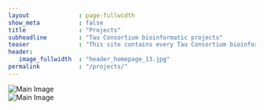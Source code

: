 ```yaml
---
layout              : page-fullwidth
show_meta           : false
title               : "Projects"
subheadline         : "Tau Consortium bioinformatic projects"
teaser              : "This site contains every Tau Consortium bioinformatic projects"
header:
   image_fullwidth  : "header_homepage_13.jpg"
permalink           : "/projects/"
---
```


<head>
    <meta charset="UTF-8">
    <meta name="viewport" content="width=device-width, initial-scale=1.0">
    <title>Image Popup</title>
    <link rel="stylesheet" href="../assets/css/popups.css">
</head>
<div class="image-container">
   <img src="{{ site.url }}{{ site.baseurl }}/images/portfolio/acostauribe-2022.jpg" alt="Main Image" class="main-image">
   <div alt="Hover Image" class="hover-shape" onclick="showPopup('{{ site.url }}{{ site.baseurl }}/projects/popup_content.html')"></div>
</div>

<div class="image-container">
   <img src="{{ site.url }}{{ site.baseurl }}/images/gallery-example-8.jpg" alt="Main Image" class="main-image">
   <div alt="Hover Image" class="hover-shape" onclick="showPopup('{{ site.url }}{{ site.baseurl }}/projects/popup_content2.html')"></div>
</div>

<div id="overlayBackground" class ="overlay" onclick="hidePopup()"></div>
<!-- Popup content container -->
<div id="popupContainer" class="popup">
   <!-- Content will be loaded here -->
</div>

<!-- Link to the external JavaScript file -->
<script src="../assets/js/popupscript.js"></script>
